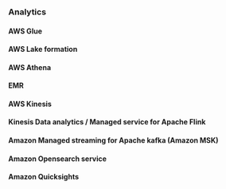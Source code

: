 ### Analytics

#### AWS Glue


#### AWS Lake formation


#### AWS Athena


#### EMR


#### AWS Kinesis


#### Kinesis Data analytics /  Managed service for Apache Flink

#### Amazon Managed streaming for Apache kafka (Amazon MSK)



#### Amazon Opensearch service


#### Amazon Quicksights



